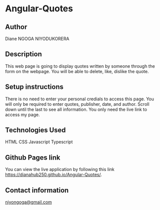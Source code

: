 # Angular-Quotes
## Author
Diane NGOGA NIYODUKORERA

## Description
This web page is going to display quotes written by someone through the form on the webpage. You will be able to delete, like, dislike the quote.

## Setup instructions
There is no need to enter your personal credials to access this page.
You will only be required to enter quotes, publisher, date, and author.
Scroll down until the last to see all information.
You only need the live link to access my page.
## Technologies Used
HTML
CSS
Javascript
Typescript
## Github Pages link
You can view the live application by following this link https://dianahub250.github.io/Angular-Quotes/.

## Contact information
niyongoga@gmail.com
